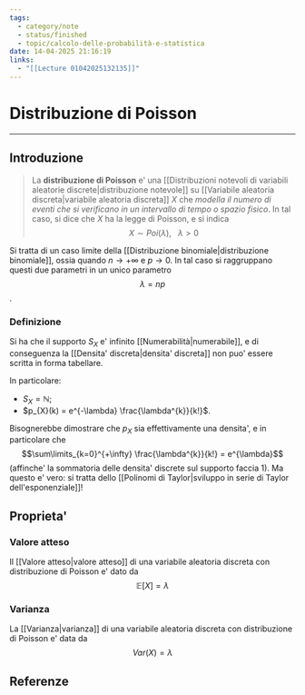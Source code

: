 ```yaml
---
tags:
  - category/note
  - status/finished
  - topic/calcolo-delle-probabilità-e-statistica
date: 14-04-2025 21:16:19
links:
  - "[[Lecture 01042025132135]]"
---
```

# Distribuzione di Poisson
---
## Introduzione
> La **distribuzione di Poisson** e' una [[Distribuzioni notevoli di variabili aleatorie discrete|distribuzione notevole]] su [[Variabile aleatoria discreta|variabile aleatoria discreta]] $X$ che _modella il numero di eventi che si verificano in un intervallo di tempo o spazio fisico_.
> In tal caso, si dice che $X$ ha la legge di Poisson, e si indica
> $$X \sim Poi(\lambda), \ \ \ \lambda > 0$$

Si tratta di un caso limite della [[Distribuzione binomiale|distribuzione binomiale]], ossia quando $n \to +\infty$ e $p \to 0$. In tal caso si raggruppano questi due parametri in un unico parametro
$$\lambda = np$$.

### Definizione
Si ha che il supporto $S_{X}$ e' infinito [[Numerabilità|numerabile]], e di conseguenza la [[Densita' discreta|densita' discreta]] non puo' essere scritta in forma tabellare.

In particolare:
- $S_{X} = \mathbb{N}$;
- $p_{X}(k) = e^{-\lambda} \frac{\lambda^{k}}{k!}$.

Bisognerebbe dimostrare che $p_{X}$ sia effettivamente una densita', e in particolare che
$$\sum\limits_{k=0}^{+\infty} \frac{\lambda^{k}}{k!} = e^{\lambda}$$
(affinche' la sommatoria delle densita' discrete sul supporto faccia 1). Ma questo e' vero: si tratta dello [[Polinomi di Taylor|sviluppo in serie di Taylor dell'esponenziale]]!

## Proprieta'
### Valore atteso
Il [[Valore atteso|valore atteso]] di una variabile aleatoria discreta con distribuzione di Poisson e' dato da
$$\mathbb{E}[X] = \lambda$$

### Varianza
La [[Varianza|varianza]] di una variabile aleatoria discreta con distribuzione di Poisson e' data da
$$Var(X) = \lambda$$

## Referenze